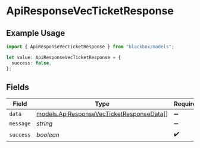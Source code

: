 # ApiResponseVecTicketResponse

## Example Usage

```typescript
import { ApiResponseVecTicketResponse } from "blackbox/models";

let value: ApiResponseVecTicketResponse = {
  success: false,
};
```

## Fields

| Field                                                                                      | Type                                                                                       | Required                                                                                   | Description                                                                                |
| ------------------------------------------------------------------------------------------ | ------------------------------------------------------------------------------------------ | ------------------------------------------------------------------------------------------ | ------------------------------------------------------------------------------------------ |
| `data`                                                                                     | [models.ApiResponseVecTicketResponseData](../models/apiresponsevecticketresponsedata.md)[] | :heavy_minus_sign:                                                                         | N/A                                                                                        |
| `message`                                                                                  | *string*                                                                                   | :heavy_minus_sign:                                                                         | N/A                                                                                        |
| `success`                                                                                  | *boolean*                                                                                  | :heavy_check_mark:                                                                         | N/A                                                                                        |